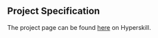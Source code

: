 ## Project Specification

The project page can be found [here](https://hyperskill.org/projects/97) on Hyperskill.